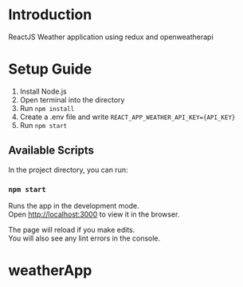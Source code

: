 # Introduction
ReactJS Weather application using redux and openweatherapi

# Setup Guide
1. Install Node.js
2. Open terminal into the directory
3. Run `npm install`
4. Create a .env file and write `REACT_APP_WEATHER_API_KEY={API_KEY}`
5. Run `npm start`

## Available Scripts

In the project directory, you can run:

### `npm start`

Runs the app in the development mode.\
Open [http://localhost:3000](http://localhost:3000) to view it in the browser.

The page will reload if you make edits.\
You will also see any lint errors in the console.
# weatherApp
